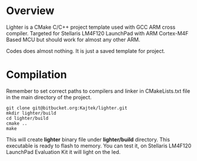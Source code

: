 # Overview #
Lighter is a CMake C/C++ project template used with GCC ARM cross compiler. Targeted for Stellaris LM4F120 LaunchPad
with ARM Cortex-M4F Based MCU but should work for almost any other ARM.

Codes does almost nothing. It is just a saved template for project.

# Compilation #
Remember to set correct paths to compilers and linker in CMakeLists.txt file in the main directory of the project.

```
git clone git@bitbucket.org:Kajtek/lighter.git
mkdir lighter/build
cd lighter/build
cmake ..
make
```

This will create **lighter** binary file under **lighter/build** directory. This executable is ready to flash to memory.
You can test it, on Stellaris LM4F120 LaunchPad Evaluation Kit it will light on the led.
